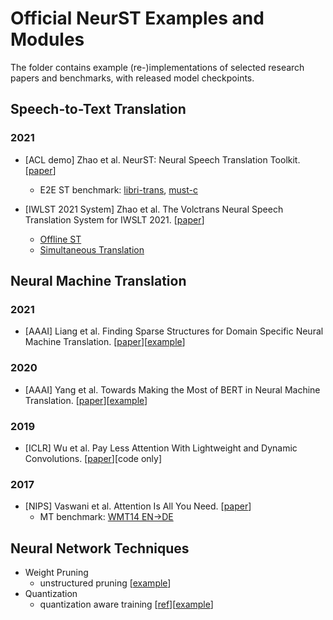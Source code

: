 # Official NeurST Examples and Modules

The folder contains example (re-)implementations of selected research papers and benchmarks, with released model checkpoints.

## Speech-to-Text Translation

### 2021

- [ACL demo] Zhao et al. NeurST: Neural Speech Translation Toolkit. [[paper](https://aclanthology.org/2021.acl-demo.7/)]
    - E2E ST benchmark: [libri-trans](/examples/speech_transformer/augmented_librispeech), [must-c](/examples/speech_transformer/must-c)

- [IWLST 2021 System] Zhao et al. The Volctrans Neural Speech Translation System for IWSLT 2021. [[paper](https://aclanthology.org/2021.iwslt-1.6/)]
    - [Offline ST](/examples/iwslt21/OFFLINE.md) 
    - [Simultaneous Translation](/examples/iwslt21/SIMUL_TRANS.md)


## Neural Machine Translation

### 2021

- [AAAI] Liang et al. Finding Sparse Structures for Domain Specific Neural Machine Translation. [[paper](https://arxiv.org/abs/2012.10586)][[example](/examples/prune_tune)]
 

### 2020

- [AAAI] Yang et al. Towards Making the Most of BERT in Neural Machine Translation. [[paper](https://arxiv.org/abs/1908.05672)][[example](/examples/ctnmt)]

### 2019

- [ICLR] Wu et al. Pay Less Attention With Lightweight and Dynamic Convolutions. [[paper](https://arxiv.org/pdf/1901.10430.pdf)][code only]


### 2017

- [NIPS] Vaswani et al. Attention Is All You Need. [[paper](https://arxiv.org/pdf/1706.03762.pdf)]
    - MT benchmark: [WMT14 EN->DE](/examples/translation)

## Neural Network Techniques

- Weight Pruning
    - unstructured pruning [[example](/examples/weight_pruning)]
- Quantization
    - quantization aware training [[ref](https://arxiv.org/abs/1712.05877)][[example](/examples/quantization)]
